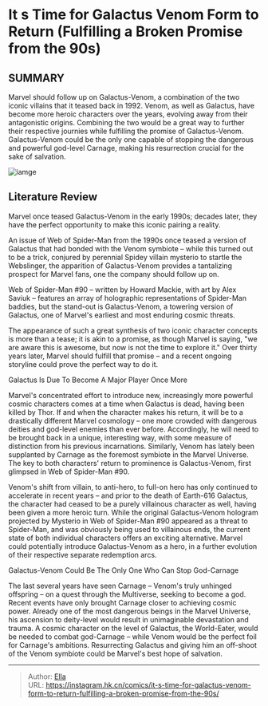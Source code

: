 # It s Time for Galactus  Venom Form to Return (Fulfilling a Broken Promise from the  90s)


## SUMMARY 



  Marvel should follow up on Galactus-Venom, a combination of the two iconic villains that it teased back in 1992.   Venom, as well as Galactus, have become more heroic characters over the years, evolving away from their antagonistic origins. Combining the two would be a great way to further their respective journies while fulfilling the promise of Galactus-Venom.   Galactus-Venom could be the only one capable of stopping the dangerous and powerful god-level Carnage, making his resurrection crucial for the sake of salvation.  

![iamge](https://static1.srcdn.com/wordpress/wp-content/uploads/2023/12/galactus-in-his-venom-form-from-marvel-comic-art.jpg)

## Literature Review

Marvel once teased Galactus-Venom in the early 1990s; decades later, they have the perfect opportunity to make this iconic pairing a reality.




An issue of Web of Spider-Man from the 1990s once teased a version of Galactus that had bonded with the Venom symbiote – while this turned out to be a trick, conjured by perennial Spidey villain mysterio to startle the Webslinger, the apparition of Galactus-Venom provides a tantalizing prospect for Marvel fans, one the company should follow up on.




Web of Spider-Man #90 – written by Howard Mackie, with art by Alex Saviuk – features an array of holographic representations of Spider-Man baddies, but the stand-out is Galactus-Venom, a towering version of Galactus, one of Marvel&#39;s earliest and most enduring cosmic threats.

          

The appearance of such a great synthesis of two iconic character concepts is more than a tease; it is akin to a promise, as though Marvel is saying, &#34;we are aware this is awesome, but now is not the time to explore it.&#34; Over thirty years later, Marvel should fulfill that promise – and a recent ongoing storyline could prove the perfect way to do it.


 Galactus Is Due To Become A Major Player Once More 
         




Marvel&#39;s concentrated effort to introduce new, increasingly more powerful cosmic characters comes at a time when Galactus is dead, having been killed by Thor. If and when the character makes his return, it will be to a drastically different Marvel cosmology – one more crowded with dangerous deities and god-level enemies than ever before. Accordingly, he will need to be brought back in a unique, interesting way, with some measure of distinction from his previous incarnations. Similarly, Venom has lately been supplanted by Carnage as the foremost symbiote in the Marvel Universe. The key to both characters&#39; return to prominence is Galactus-Venom, first glimpsed in Web of Spider-Man #90.

Venom&#39;s shift from villain, to anti-hero, to full-on hero has only continued to accelerate in recent years – and prior to the death of Earth-616 Galactus, the character had ceased to be a purely villainous character as well, having been given a more heroic turn. While the original Galactus-Venom hologram projected by Mysterio in Web of Spider-Man #90 appeared as a threat to Spider-Man, and was obviously being used to villainous ends, the current state of both individual characters offers an exciting alternative. Marvel could potentially introduce Galactus-Venom as a hero, in a further evolution of their respective separate redemption arcs.






 Galactus-Venom Could Be The Only One Who Can Stop God-Carnage 
          

The last several years have seen Carnage – Venom&#39;s truly unhinged offspring – on a quest through the Multiverse, seeking to become a god. Recent events have only brought Carnage closer to achieving cosmic power. Already one of the most dangerous beings in the Marvel Universe, his ascension to deity-level would result in unimaginable devastation and trauma. A cosmic character on the level of Galactus, the World-Eater, would be needed to combat god-Carnage – while Venom would be the perfect foil for Carnage&#39;s ambitions. Resurrecting Galactus and giving him an off-shoot of the Venom symbiote could be Marvel&#39;s best hope of salvation.



---

> Author: [Ella](https://instagram.hk.cn/)  
> URL: https://instagram.hk.cn/comics/it-s-time-for-galactus-venom-form-to-return-fulfilling-a-broken-promise-from-the-90s/  

